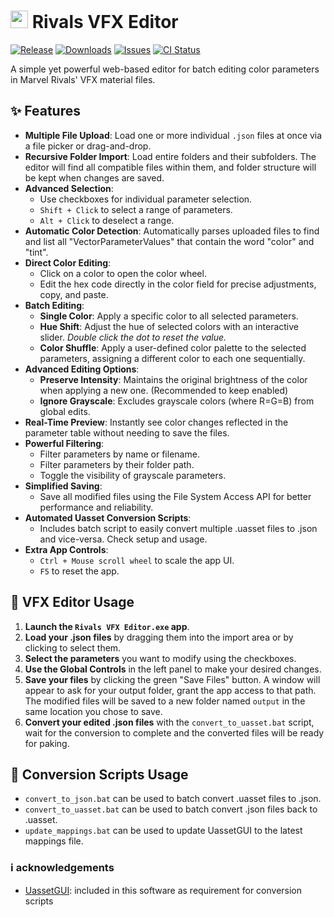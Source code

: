 # **<img src="https://cdn.jsdelivr.net/gh/ilSaturnooooo/saturno-resourcers/saturno_logo_full-alpha-icon.png" width="28"/> Rivals VFX Editor**
[![Release](https://img.shields.io/github/v/release/0xSaturno/rivals-vfx-editor.svg?style=flat-square)](https://github.com/0xSaturno/rivals-vfx-editor/releases/latest)
[![Downloads](https://img.shields.io/github/downloads/0xSaturno/rivals-vfx-editor/total.svg?style=flat-square)](https://github.com/0xSaturno/rivals-vfx-editor/releases)
[![Issues](https://img.shields.io/github/issues/0xSaturno/rivals-vfx-editor.svg?style=flat-square)](https://github.com/0xSaturno/rivals-vfx-editor/issues)
[![CI Status](https://img.shields.io/github/actions/workflow/status/0xSaturno/rivals-vfx-editor/release.yml?label=CI)](https://github.com/0xSaturno/rivals-vfx-editor/actions)

A simple yet powerful web-based editor for batch editing color parameters in Marvel Rivals' VFX material files.

## **✨ Features**

* **Multiple File Upload**: Load one or more individual `.json` files at once via a file picker or drag-and-drop.
* **Recursive Folder Import**: Load entire folders and their subfolders. The editor will find all compatible files within them, and folder structure will be kept when changes are saved.
* **Advanced Selection**:
  * Use checkboxes for individual parameter selection.
  * `Shift + Click` to select a range of parameters.
  * `Alt + Click` to deselect a range.
* **Automatic Color Detection**: Automatically parses uploaded files to find and list all "VectorParameterValues" that contain the word "color" and "tint".
* **Direct Color Editing**:
  * Click on a color to open the color wheel.
  * Edit the hex code directly in the color field for precise adjustments, copy, and paste.
* **Batch Editing**:
  * **Single Color**: Apply a specific color to all selected parameters.
  * **Hue Shift**: Adjust the hue of selected colors with an interactive slider. *Double click the dot to reset the value.*
  * **Color Shuffle**: Apply a user-defined color palette to the selected parameters, assigning a different color to each one sequentially.
* **Advanced Editing Options**:
  * **Preserve Intensity**: Maintains the original brightness of the color when applying a new one. (Recommended to keep enabled)
  * **Ignore Grayscale**: Excludes grayscale colors (where R=G=B) from global edits.
* **Real-Time Preview**: Instantly see color changes reflected in the parameter table without needing to save the files.
* **Powerful Filtering**:
  * Filter parameters by name or filename.
  * Filter parameters by their folder path.
  * Toggle the visibility of grayscale parameters.
* **Simplified Saving**:
  * Save all modified files using the File System Access API for better performance and reliability.
* **Automated Uasset Conversion Scripts**:
  * Includes batch script to easily convert multiple .uasset files to .json and vice-versa. Check setup and usage.
* **Extra App Controls**:
  * `Ctrl + Mouse scroll wheel` to scale the app UI.
  * `F5` to reset the app. 

## **🌈 VFX Editor Usage**

1. **Launch the `Rivals VFX Editor.exe` app**.
2. **Load your .json files** by dragging them into the import area or by clicking to select them.
3. **Select the parameters** you want to modify using the checkboxes.
4. **Use the Global Controls** in the left panel to make your desired changes.
5. **Save your files** by clicking the green "Save Files" button. A window will appear to ask for your output folder, grant the app access to that path. The modified files will be saved to a new folder named `output` in the same location you chose to save.
6. **Convert your edited .json files** with the `convert_to_uasset.bat` script, wait for the conversion to complete and the converted files will be ready for paking.

## **🔄️ Conversion Scripts Usage**

* `convert_to_json.bat` can be used to batch convert .uasset files to .json.
* `convert_to_uasset.bat` can be used to batch convert .json files back to .uasset.
* `update_mappings.bat` can be used to update UassetGUI to the latest mappings file.


### ℹ️ acknowledgements
- [UassetGUI](https://github.com/atenfyr/UAssetGUI): included in this software as requirement for conversion scripts